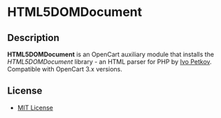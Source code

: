 # HTML5DOMDocument

## Description
**HTML5DOMDocument** is an OpenCart auxiliary module that installs the *HTML5DOMDocument* library - an HTML parser for PHP by [Ivo Petkov](https://github.com/ivopetkov/html5-dom-document-php).  
Compatible with OpenCart 3.x versions.

## License
* [MIT License](../LICENSE.txt)
